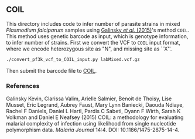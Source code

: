 ## COIL

This directory includes code to infer number of parasite strains in mixed *Plasmodium falciparum* samples using [Galinsky *et al.* (2015)](#coil)'s method `COIL`. This method uses genetic barcode as input, which is genotype information, to infer number of strains. First we convert the VCF to `COIL` input format, where we encode heterozygous site as "N", and missing site as ``X''.

```bash
./convert_pf3k_vcf_to_COIL_input.py labMixed.vcf.gz
```

Then submit the barcode file to [COIL](http://portals.broadinstitute.org/infect/malaria/coil//).

### References

Galinsky Kevin, Clarissa Valim, Arielle Salmier, Benoit de Thoisy, Lise Musset, Eric Legrand, Aubrey Faust, Mary Lynn Baniecki, Daouda Ndiaye, Rachel F Daniels, Daniel L Hartl, Pardis C Sabeti, Dyann F Wirth, Sarah K Volkman and Daniel E Neafsey (2015) COIL: a methodology for evaluating malarial complexity of infection using likelihood from single nucleotide polymorphism data. *Malaria Journal* 14:4. DOI: 10.1186/1475-2875-14-4. <a name="coil"></a>
